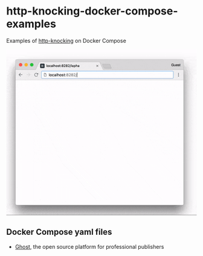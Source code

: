 # http-knocking-docker-compose-examples
Examples of [http-knocking](https://github.com/nwtgck/http-knocking) on Docker Compose

![ghost HTTP Knocking](demo_images/ghost.gif)

## Docker Compose yaml files

- [Ghost](ghost), the open source platform for professional publishers
